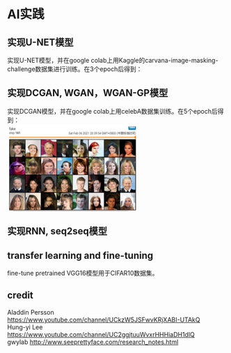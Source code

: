 # AI实践  
## 实现U-NET模型  
实现U-NET模型，并在google colab上用Kaggle的carvana-image-masking-challenge数据集进行训练。在3个epoch后得到：  

## 实现DCGAN, WGAN，WGAN-GP模型  
实现DCGAN模型，并在google colab上用celebA数据集训练。在5个epoch后得到：  
<img src="DCGAN/DCGAN_fakeImage.JPG" width = "300" height = "200" alt="图片名称" align=center />  

## 实现RNN, seq2seq模型  
## transfer learning and fine-tuning  
fine-tune pretrained VGG16模型用于CIFAR10数据集。  
## credit  
Aladdin Persson https://www.youtube.com/channel/UCkzW5JSFwvKRjXABI-UTAkQ  
Hung-yi Lee https://www.youtube.com/channel/UC2ggjtuuWvxrHHHiaDH1dlQ  
gwylab http://www.seeprettyface.com/research_notes.html
